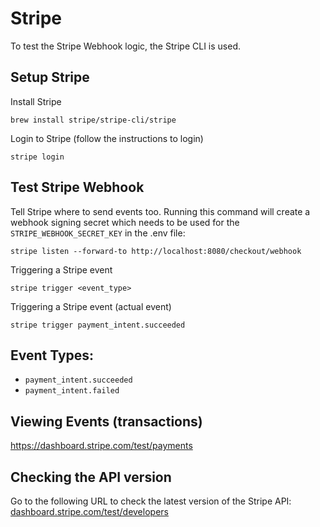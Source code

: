 # Stripe
To test the Stripe Webhook logic, the Stripe CLI is used.

## Setup Stripe

Install Stripe
```
brew install stripe/stripe-cli/stripe
```

Login to Stripe (follow the instructions to login)
```
stripe login
```

## Test Stripe Webhook

Tell Stripe where to send events too. Running this command will create a webhook signing secret which needs to be used for the `STRIPE_WEBHOOK_SECRET_KEY` in the .env file:
```
stripe listen --forward-to http://localhost:8080/checkout/webhook
```

Triggering a Stripe event
```
stripe trigger <event_type>
```

Triggering a Stripe event (actual event)
```
stripe trigger payment_intent.succeeded
```

## Event Types:
- `payment_intent.succeeded`
- `payment_intent.failed`


## Viewing Events (transactions)
https://dashboard.stripe.com/test/payments

## Checking the API version
Go to the following URL to check the latest version of the Stripe API:
[dashboard.stripe.com/test/developers](https://dashboard.stripe.com/test/developers)